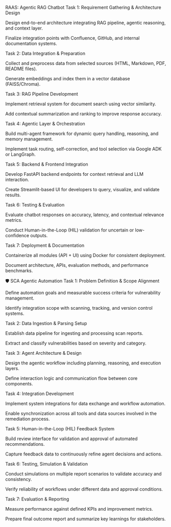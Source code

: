 RAAS: Agentic RAG Chatbot
Task 1: Requirement Gathering & Architecture Design

Design end-to-end architecture integrating RAG pipeline, agentic reasoning, and context layer.

Finalize integration points with Confluence, GitHub, and internal documentation systems.

Task 2: Data Integration & Preparation

Collect and preprocess data from selected sources (HTML, Markdown, PDF, README files).

Generate embeddings and index them in a vector database (FAISS/Chroma).

Task 3: RAG Pipeline Development

Implement retrieval system for document search using vector similarity.

Add contextual summarization and ranking to improve response accuracy.

Task 4: Agentic Layer & Orchestration

Build multi-agent framework for dynamic query handling, reasoning, and memory management.

Implement task routing, self-correction, and tool selection via Google ADK or LangGraph.

Task 5: Backend & Frontend Integration

Develop FastAPI backend endpoints for context retrieval and LLM interaction.

Create Streamlit-based UI for developers to query, visualize, and validate results.

Task 6: Testing & Evaluation

Evaluate chatbot responses on accuracy, latency, and contextual relevance metrics.

Conduct Human-in-the-Loop (HIL) validation for uncertain or low-confidence outputs.

Task 7: Deployment & Documentation

Containerize all modules (API + UI) using Docker for consistent deployment.

Document architecture, APIs, evaluation methods, and performance benchmarks.


🛡️ SCA Agentic Automation 
Task 1: Problem Definition & Scope Alignment

Define automation goals and measurable success criteria for vulnerability management.

Identify integration scope with scanning, tracking, and version control systems.

Task 2: Data Ingestion & Parsing Setup

Establish data pipeline for ingesting and processing scan reports.

Extract and classify vulnerabilities based on severity and category.

Task 3: Agent Architecture & Design

Design the agentic workflow including planning, reasoning, and execution layers.

Define interaction logic and communication flow between core components.

Task 4: Integration Development

Implement system integrations for data exchange and workflow automation.

Enable synchronization across all tools and data sources involved in the remediation process.

Task 5: Human-in-the-Loop (HIL) Feedback System

Build review interface for validation and approval of automated recommendations.

Capture feedback data to continuously refine agent decisions and actions.

Task 6: Testing, Simulation & Validation

Conduct simulations on multiple report scenarios to validate accuracy and consistency.

Verify reliability of workflows under different data and approval conditions.

Task 7: Evaluation & Reporting

Measure performance against defined KPIs and improvement metrics.

Prepare final outcome report and summarize key learnings for stakeholders.
